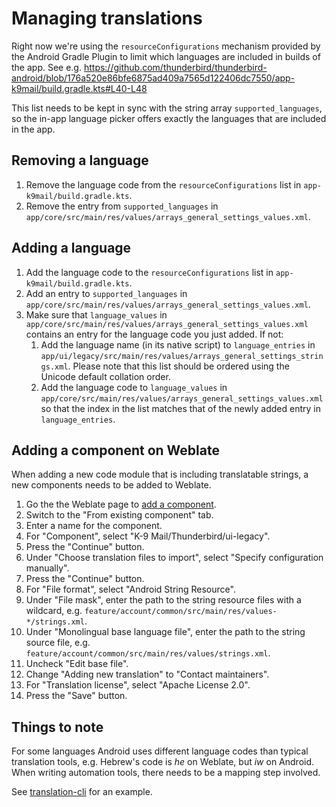 # Managing translations

Right now we're using the `resourceConfigurations` mechanism provided by the Android Gradle Plugin to limit which
languages are included in builds of the app.
See e.g. https://github.com/thunderbird/thunderbird-android/blob/176a520e86bfe6875ad409a7565d122406dc7550/app-k9mail/build.gradle.kts#L40-L48

This list needs to be kept in sync with the string array `supported_languages`, so the in-app language picker offers
exactly the languages that are included in the app.

## Removing a language

1. Remove the language code from the `resourceConfigurations` list in `app-k9mail/build.gradle.kts`.
2. Remove the entry from `supported_languages` in `app/core/src/main/res/values/arrays_general_settings_values.xml`.

## Adding a language

1. Add the language code to the `resourceConfigurations` list in `app-k9mail/build.gradle.kts`.
2. Add an entry to `supported_languages` in `app/core/src/main/res/values/arrays_general_settings_values.xml`.
3. Make sure that `language_values` in `app/core/src/main/res/values/arrays_general_settings_values.xml` contains an
   entry for the language code you just added. If not:
   1. Add the language name (in its native script) to `language_entries` in
      `app/ui/legacy/src/main/res/values/arrays_general_settings_strings.xml`. Please note that this list should be
      ordered using the Unicode default collation order.
   2. Add the language code to `language_values` in `app/core/src/main/res/values/arrays_general_settings_values.xml`
      so that the index in the list matches that of the newly added entry in `language_entries`.

## Adding a component on Weblate

When adding a new code module that is including translatable strings, a new components needs to be added to Weblate.

1. Go the the Weblate page to [add a component](https://hosted.weblate.org/create/component/?project=3696).
2. Switch to the "From existing component" tab.
3. Enter a name for the component.
4. For "Component", select "K-9 Mail/Thunderbird/ui-legacy".
5. Press the "Continue" button.
6. Under "Choose translation files to import", select "Specify configuration manually".
7. Press the "Continue" button.
8. For "File format", select "Android String Resource".
9. Under "File mask", enter the path to the string resource files with a wildcard,
   e.g. `feature/account/common/src/main/res/values-*/strings.xml`.
10. Under "Monolingual base language file", enter the path to the string source file,
    e.g. `feature/account/common/src/main/res/values/strings.xml`.
11. Uncheck "Edit base file".
12. Change "Adding new translation" to "Contact maintainers".
13. For "Translation license", select "Apache License 2.0".
14. Press the "Save" button.

## Things to note

For some languages Android uses different language codes than typical translation tools, e.g. Hebrew's code is _he_ on
Weblate, but _iw_ on Android. When writing automation tools, there needs to be a mapping step involved.

See [translation-cli](https://github.com/thunderbird/thunderbird-android/blob/ed07da8be5513ac74aabb1c934a4545aaae4f5a3/cli/translation-cli/src/main/kotlin/net/thunderbird/cli/translation/LanguageCodeLoader.kt#L12-L13)
for an example.
